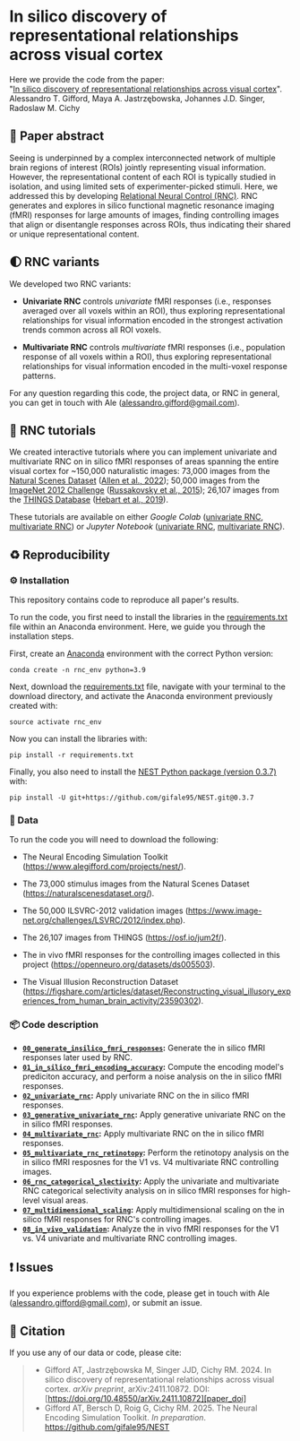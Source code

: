 # In silico discovery of representational relationships across visual cortex

Here we provide the code from the paper:</br>
"[In silico discovery of representational relationships across visual cortex][paper_doi]".</br>
Alessandro T. Gifford, Maya A. Jastrzębowska, Johannes J.D. Singer, Radoslaw M. Cichy



## 📄 Paper abstract

Seeing is underpinned by a complex interconnected network of multiple brain regions of interest (ROIs) jointly representing visual information. However, the representational content of each ROI is typically studied in isolation, and using limited sets of experimenter-picked stimuli. Here, we addressed this by developing [Relational Neural Control (RNC)][rnc_website]. RNC generates and explores in silico functional magnetic resonance imaging (fMRI) responses for large amounts of images, finding controlling images that align or disentangle responses across ROIs, thus indicating their shared or unique representational content.



## 🌓 RNC variants

We developed two RNC variants:

* **Univariate RNC** controls _univariate_ fMRI responses (i.e., responses averaged over all voxels within an ROI), thus exploring representational relationships for visual information encoded in the strongest activation trends common across all ROI voxels.

* **Multivariate RNC** controls _multivariate_ fMRI responses (i.e., population response of all voxels within a ROI), thus exploring representational relationships for visual information encoded in the multi-voxel response patterns.

For any question regarding this code, the project data, or RNC in general, you can get in touch with Ale (alessandro.gifford@gmail.com).



## 🚀 RNC tutorials

We created interactive tutorials where you can implement univariate and multivariate RNC on in silico fMRI responses of areas spanning the entire visual cortex for ~150,000 naturalistic images: 73,000 images from the [Natural Scenes Dataset][nsd] ([Allen et al., 2022][allen]); 50,000 images from the [ImageNet 2012 Challenge][imagenet] ([Russakovsky et al., 2015][russakovsky]); 26,107 images from the [THINGS Database][things] ([Hebart et al., 2019][hebart]).

These tutorials are available on either _Google Colab_ ([univariate RNC][uni_rnc_colab], [multivariate RNC][multi_rnc_colab]) or _Jupyter Notebook_ ([univariate RNC][uni_rnc_jupyter], [multivariate RNC][multi_rnc_jupyter]).



## ♻️ Reproducibility

### ⚙️ Installation

This repository contains code to reproduce all paper's results.

To run the code, you first need to install the libraries in the [requirements.txt][requirements] file within an Anaconda environment. Here, we guide you through the installation steps.

First, create an [Anaconda][anaconda] environment with the correct Python version:

```shell
conda create -n rnc_env python=3.9
```

Next, download the [requirements.txt][requirements] file, navigate with your terminal to the download directory, and activate the Anaconda environment previously created with:

```shell
source activate rnc_env
```

Now you can install the libraries with:

```shell
pip install -r requirements.txt
```

Finally, you also need to install the [NEST Python package (version 0.3.7)][nest_git] with:

```shell
pip install -U git+https://github.com/gifale95/NEST.git@0.3.7
```


### 🧰 Data

To run the code you will need to download the following:

* The Neural Encoding Simulation Toolkit (https://www.alegifford.com/projects/nest/).

* The 73,000 stimulus images from the Natural Scenes Dataset (https://naturalscenesdataset.org/).

* The 50,000 ILSVRC-2012 validation images (https://www.image-net.org/challenges/LSVRC/2012/index.php).

* The 26,107 images from THINGS (https://osf.io/jum2f/).

* The in vivo fMRI responses for the controlling images collected in this project (https://openneuro.org/datasets/ds005503).

* The Visual Illusion Reconstruction Dataset (https://figshare.com/articles/dataset/Reconstructing_visual_illusory_experiences_from_human_brain_activity/23590302).



### 📦 Code description

* **[`00_generate_insilico_fmri_responses`](https://github.com/gifale95/RNC/tree/main/00_generate_insilico_fmri_responses):** Generate the in silico fMRI responses later used by RNC.
* **[`01_in_silico_fmri_encoding_accuracy`](https://github.com/gifale95/RNC/tree/main/01_in_silico_fmri_encoding_accuracy):** Compute the encoding model's prediciton accuracy, and perform a noise analysis on the in silico fMRI responses.
* **[`02_univariate_rnc`](https://github.com/gifale95/RNC/tree/main/02_univariate_rnc):** Apply univariate RNC on the in silico fMRI responses.
* **[`03_generative_univariate_rnc`](https://github.com/gifale95/RNC/tree/main/03_generative_univariate_rnc):** Apply generative univariate RNC on the in silico fMRI responses.
* **[`04_multivariate_rnc`](https://github.com/gifale95/RNC/tree/main/04_multivariate_rnc):** Apply multivariate RNC on the in silico fMRI responses.
* **[`05_multivariate_rnc_retinotopy`](https://github.com/gifale95/RNC/tree/main/05_multivariate_rnc_retinotopy):** Perform the retinotopy analysis on the in silico fMRI resposnes for the V1 vs. V4 multivariate RNC controlling images.
* **[`06_rnc_categorical_slectivity`](https://github.com/gifale95/RNC/tree/main/06_rnc_categorical_slectivity):** Apply the univariate and multivariate RNC categorical selectivity analysis on in silico fMRI responses for high-level visual areas.
* **[`07_multidimensional_scaling`](https://github.com/gifale95/RNC/tree/main/07_multidimensional_scaling):** Apply multidimensional scaling on the in silico fMRI responses for RNC's controlling images.
* **[`08_in_vivo_validation`](https://github.com/gifale95/RNC/tree/main/08_in_vivo_validation):** Analyze the in vivo fMRI responses for the V1 vs. V4 univariate and multivariate RNC controlling images.



## ❗ Issues

If you experience problems with the code, please get in touch with Ale (alessandro.gifford@gmail.com), or submit an issue.



## 📜 Citation
If you use any of our data or code, please cite:

> * Gifford AT, Jastrzębowska M, Singer JJD, Cichy RM. 2024. In silico discovery of representational relationships across visual cortex. _arXiv preprint_, arXiv:2411.10872. DOI: [https://doi.org/10.48550/arXiv.2411.10872][paper_doi]
> * Gifford AT, Bersch D, Roig G, Cichy RM. 2025. The Neural Encoding Simulation Toolkit. _In preparation_. https://github.com/gifale95/NEST



[paper_doi]: https://doi.org/10.48550/arXiv.2411.10872
[rnc_website]: https://www.alegifford.com/projects/rnc/
[nsd]: https://naturalscenesdataset.org/
[allen]: https://www.nature.com/articles/s41593-021-00962-x
[nest_website]: https://www.alegifford.com/projects/nest/
[imagenet]: https://www.image-net.org/challenges/LSVRC/2012/index.php
[russakovsky]: https://link.springer.com/article/10.1007/s11263-015-0816-y
[things]: https://things-initiative.org/
[hebart]: https://journals.plos.org/plosone/article?id=10.1371/journal.pone.0223792
[uni_rnc_colab]: https://colab.research.google.com/drive/1QpMSlvKZMLrDNeESdch6AlQ3qKsM1isO?usp=sharing
[multi_rnc_colab]: https://colab.research.google.com/drive/1bEKCzkjNfM-jzxRj-JX2zxB17XBouw23?usp=sharing
[uni_rnc_jupyter]: https://github.com/gifale95/RNC/blob/main/tutorials/univariate_rnc_tutorial.ipynb
[multi_rnc_jupyter]: https://github.com/gifale95/RNC/blob/main/tutorials/multivariate_rnc_tutorial.ipynb
[requirements]: https://github.com/gifale95/RNC/blob/main/requirements.txt
[anaconda]: https://docs.conda.io/projects/conda/en/latest/user-guide/tasks/manage-environments.html
[nest_git]: https://github.com/gifale95/NEST

